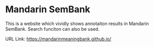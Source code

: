 # Mandarin SemBank
This is a website which vividly shows annotaiton results in Mandarin SemBank. Search funciton can also be used. 

URL Link: https://mandarinmeaningbank.github.io/

